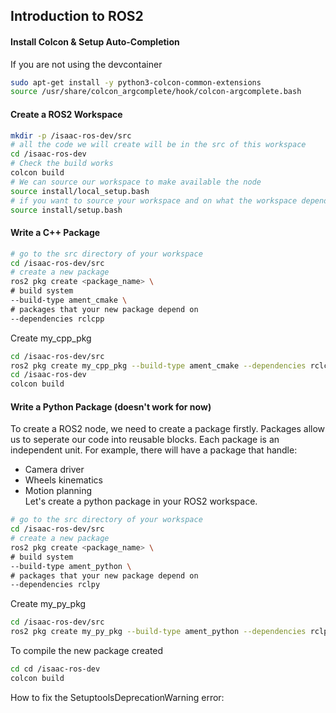 ## Introduction to ROS2

#### Install Colcon & Setup Auto-Completion
If you are not using the devcontainer
```bash
sudo apt-get install -y python3-colcon-common-extensions
source /usr/share/colcon_argcomplete/hook/colcon-argcomplete.bash
```
#### Create a ROS2 Workspace

```bash
mkdir -p /isaac-ros-dev/src
# all the code we will create will be in the src of this workspace
cd /isaac-ros-dev
# Check the build works
colcon build
# We can source our workspace to make available the node
source install/local_setup.bash
# if you want to source your workspace and on what the workspace depend on 
source install/setup.bash
```
#### Write a C++ Package
```bash
# go to the src directory of your workspace
cd /isaac-ros-dev/src
# create a new package
ros2 pkg create <package_name> \
# build system
--build-type ament_cmake \
# packages that your new package depend on 
--dependencies rclcpp
```
Create my_cpp_pkg
```bash
cd /isaac-ros-dev/src 
ros2 pkg create my_cpp_pkg --build-type ament_cmake --dependencies rclcpp
cd /isaac-ros-dev
colcon build
```

#### Write a Python Package (doesn't work for now)
To create a ROS2 node, we need to create a package firstly. Packages allow us to seperate our code into reusable blocks. Each package is an independent unit. For example, there will have a package that handle:
- Camera driver
- Wheels kinematics
- Motion planning  
Let's create a python package in your ROS2 workspace.
```bash
# go to the src directory of your workspace
cd /isaac-ros-dev/src
# create a new package
ros2 pkg create <package_name> \
# build system
--build-type ament_python \
# packages that your new package depend on 
--dependencies rclpy
```
Create my_py_pkg 
```bash
cd /isaac-ros-dev/src
ros2 pkg create my_py_pkg --build-type ament_python --dependencies rclpy --license Apache-2.0
```
To compile the new package created
```bash
cd cd /isaac-ros-dev
colcon build
```
How to fix the SetuptoolsDeprecationWarning error:
```bash

```